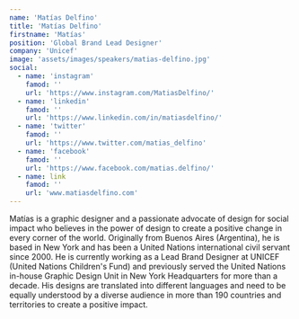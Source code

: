 ```yaml
---
name: 'Matías Delfino'
title: 'Matías Delfino'
firstname: 'Matías'
position: 'Global Brand Lead Designer'
company: 'Unicef'
image: 'assets/images/speakers/matias-delfino.jpg'
social:
  - name: 'instagram'
    famod: ''
    url: 'https://www.instagram.com/MatiasDelfino/'
  - name: 'linkedin'
    famod: ''
    url: 'https://www.linkedin.com/in/matiasdelfino/'
  - name: 'twitter'
    famod: ''
    url: 'https://www.twitter.com/matias_delfino'
  - name: 'facebook'
    famod: ''
    url: 'https://www.facebook.com/matias.delfino/'
  - name: link
    famod: ''
    url: 'www.matiasdelfino.com'
---
```


Matías is a graphic designer and a passionate advocate of design for social impact who believes in the power of design to create a positive change in every corner of the world. Originally from Buenos Aires (Argentina), he is based in New York and has been a United Nations international civil servant since 2000. He is currently working as a Lead Brand Designer at UNICEF (United Nations Children's Fund) and previously served the United Nations in-house Graphic Design Unit in New York Headquarters for more than a decade. His designs are translated into different languages and need to be equally understood by a diverse audience in more than 190 countries and territories to create a positive impact.
